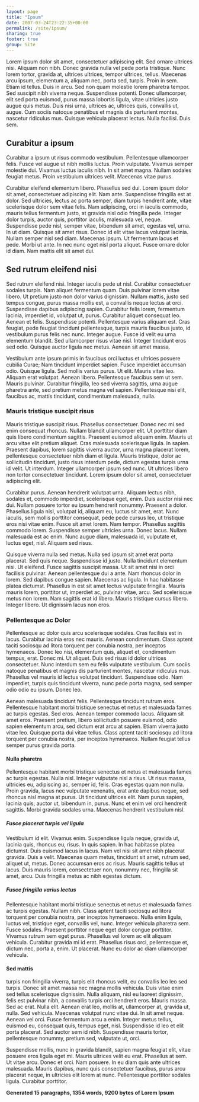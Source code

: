 ```yaml
---
layout: page
title: "Ipsum"
date: 2007-03-24T23:22:35+00:00
permalink: /site/ipsum/
sharing: true
footer: true
group: Site
---
```


Lorem ipsum dolor sit amet, consectetuer adipiscing elit. Sed ornare ultrices nisi. Aliquam non nibh. Donec gravida nulla vel pede porta tristique. Nunc lorem tortor, gravida at, ultrices ultrices, tempor ultrices, tellus. Maecenas arcu ipsum, elementum a, aliquam nec, porta sed, turpis. Proin in sem. Etiam id tellus. Duis in arcu. Sed non quam molestie lorem pharetra tempor. Sed suscipit nibh viverra neque. Suspendisse potenti. Donec ullamcorper, elit sed porta euismod, purus massa lobortis ligula, vitae ultricies justo augue quis metus. Duis nisi urna, ultrices ac, ultrices quis, convallis ut, augue. Cum sociis natoque penatibus et magnis dis parturient montes, nascetur ridiculus mus. Quisque vehicula placerat lectus. Nulla facilisi. Duis sem.

## Curabitur a ipsum

Curabitur a ipsum ut risus commodo vestibulum. Pellentesque ullamcorper felis. Fusce vel augue ut nibh mollis luctus. Proin vulputate. Vivamus semper molestie dui. Vivamus luctus iaculis nibh. In sit amet magna. Nullam sodales feugiat metus. Proin vestibulum ultrices velit. Maecenas vitae purus.

Curabitur eleifend elementum libero. Phasellus sed dui. Lorem ipsum dolor sit amet, consectetuer adipiscing elit. Nam ante. Suspendisse fringilla est at dolor. Sed ultricies, lectus ac porta semper, diam turpis hendrerit ante, vitae scelerisque dolor sem vitae felis. Nam adipiscing, orci in iaculis commodo, mauris tellus fermentum justo, at gravida nisl odio fringilla pede. Integer dolor turpis, auctor quis, porttitor iaculis, malesuada vel, neque. Suspendisse pede nisl, semper vitae, bibendum sit amet, egestas vel, urna. In ut diam. Quisque sit amet risus. Donec id elit vitae lacus volutpat lacinia. Nullam semper nisl sed diam. Maecenas ipsum. Ut fermentum lacus et pede. Morbi ut ante. In nec nunc eget nisl porta aliquet. Fusce ornare dolor id diam. Nam mattis elit sit amet dui.

## Sed rutrum eleifend nisi

Sed rutrum eleifend nisi. Integer iaculis pede ut nisl. Curabitur consectetuer sodales turpis. Nam aliquet fermentum quam. Duis pulvinar lorem vitae libero. Ut pretium justo non dolor varius dignissim. Nullam mattis, justo sed tempus congue, purus massa mollis est, a convallis neque lectus at orci. Suspendisse dapibus adipiscing sapien. Curabitur felis lorem, fermentum lacinia, imperdiet id, volutpat ut, purus. Curabitur aliquet consequat leo. Aenean et felis. Suspendisse potenti. Pellentesque varius aliquam est. Cras feugiat, pede feugiat tincidunt pellentesque, turpis mauris faucibus justo, id vestibulum purus felis nec nunc. Integer augue. Fusce id velit eu urna elementum blandit. Sed ullamcorper risus vitae nisl. Integer tincidunt eros sed odio. Quisque auctor ligula nec metus. Aenean sit amet massa.

Vestibulum ante ipsum primis in faucibus orci luctus et ultrices posuere cubilia Curae; Nam tincidunt imperdiet sapien. Fusce imperdiet accumsan odio. Quisque ligula. Sed mollis varius purus. Ut elit. Mauris vitae leo. Aliquam erat volutpat. Aenean libero. Pellentesque faucibus sem ut sem. Mauris pulvinar. Curabitur fringilla, leo sed viverra sagittis, urna augue pharetra ante, sed pretium metus magna vel sapien. Pellentesque nisi elit, faucibus ac, mattis tincidunt, condimentum malesuada, nulla.

### Mauris tristique suscipit risus

Mauris tristique suscipit risus. Phasellus consectetuer. Donec nec mi sed enim consequat rhoncus. Nullam blandit ullamcorper elit. Ut porttitor diam quis libero condimentum sagittis. Praesent euismod aliquam enim. Mauris ut arcu vitae elit pretium aliquet. Cras malesuada scelerisque ligula. In sapien. Praesent dapibus, lorem sagittis viverra auctor, urna magna placerat lorem, pellentesque consectetuer nibh diam et ligula. Mauris tristique, dolor ac sollicitudin tincidunt, justo risus interdum pede, dictum egestas turpis urna id velit. Ut interdum. Integer ullamcorper ipsum sed nunc. Ut ultrices libero non tortor consectetuer tincidunt. Lorem ipsum dolor sit amet, consectetuer adipiscing elit.

Curabitur purus. Aenean hendrerit volutpat urna. Aliquam lectus nibh, sodales et, commodo imperdiet, scelerisque eget, enim. Duis auctor nisi nec dui. Nullam posuere tortor eu ipsum hendrerit nonummy. Praesent a dolor. Phasellus ligula nisl, volutpat id, aliquam eu, luctus sit amet, erat. Nunc iaculis, sem mollis porttitor consequat, pede pede cursus leo, ut tristique eros nisi vitae enim. Fusce sit amet lorem. Nam tempor. Phasellus sagittis commodo lorem. Suspendisse semper ultricies urna. Donec lacus. Nullam malesuada est ac enim. Nunc augue diam, malesuada id, vulputate et, luctus eget, nisl. Aliquam sed risus.

Quisque viverra nulla sed metus. Nulla sed ipsum sit amet erat porta placerat. Sed quis neque. Suspendisse id justo. Nulla tincidunt elementum nisi. Ut eleifend. Fusce sagittis suscipit massa. Ut sit amet nisi in orci facilisis pulvinar. Aenean pellentesque dui a ante. Nam rhoncus dolor in lorem. Sed dapibus congue sapien. Maecenas ac ligula. In hac habitasse platea dictumst. Phasellus in est sit amet lectus vulputate fringilla. Mauris mauris lorem, porttitor ut, imperdiet ac, pulvinar vitae, arcu. Sed scelerisque metus non lorem. Nam sagittis erat id libero. Mauris tristique cursus libero. Integer libero. Ut dignissim lacus non eros.

### Pellentesque ac Dolor

Pellentesque ac dolor quis arcu scelerisque sodales. Cras facilisis est in lacus. Curabitur lacinia eros nec mauris. Aenean condimentum. Class aptent taciti sociosqu ad litora torquent per conubia nostra, per inceptos hymenaeos. Donec leo nisi, elementum quis, aliquet et, condimentum tempus, erat. Donec mi. Ut aliquet. Duis sed risus id dolor ultrices consectetuer. Nunc interdum sem eu felis vulputate vestibulum. Cum sociis natoque penatibus et magnis dis parturient montes, nascetur ridiculus mus. Phasellus vel mauris id lectus volutpat tincidunt. Suspendisse odio. Nam imperdiet, turpis quis tincidunt viverra, nunc pede porta magna, sed semper odio odio eu ipsum. Donec leo.

Aenean malesuada tincidunt felis. Pellentesque tincidunt rutrum eros. Pellentesque habitant morbi tristique senectus et netus et malesuada fames ac turpis egestas. Sed eros. Aenean tempor commodo lacus. Aliquam sit amet eros. Praesent pretium, libero sollicitudin posuere euismod, odio sapien elementum arcu, sed dictum erat arcu at sapien. Etiam viverra justo vitae leo. Quisque porta dui vitae tellus. Class aptent taciti sociosqu ad litora torquent per conubia nostra, per inceptos hymenaeos. Nullam feugiat tellus semper purus gravida porta.

#### Nulla pharetra

Pellentesque habitant morbi tristique senectus et netus et malesuada fames ac turpis egestas. Nulla nisl. Integer vulputate nisl a risus. Ut risus massa, ultricies eu, adipiscing ac, semper id, felis. Cras egestas quam non nulla. Proin gravida, lacus nec vulputate venenatis, erat ante dapibus neque, sed rhoncus nisl magna at purus. Ut tincidunt ultrices elit. Nam purus sapien, lacinia quis, auctor ut, bibendum in, purus. Nunc et enim vel orci hendrerit sagittis. Morbi gravida sodales urna. Maecenas hendrerit vestibulum nisl.

##### Fusce placerat turpis vel ligula

Vestibulum id elit. Vivamus enim. Suspendisse ligula neque, gravida ut, lacinia quis, rhoncus eu, risus. In quis sapien. In hac habitasse platea dictumst. Duis euismod lacus in lacus. Nam vel nisi sit amet nibh placerat gravida. Duis a velit. Maecenas quam metus, tincidunt sit amet, rutrum sed, aliquet ut, metus. Donec accumsan eros ac risus. Mauris sagittis tellus ut lacus. Duis mauris lorem, consectetuer non, nonummy nec, fringilla sit amet, arcu. Duis fringilla metus ac nibh egestas dictum.

##### Fusce fringilla varius lectus

Pellentesque habitant morbi tristique senectus et netus et malesuada fames ac turpis egestas. Nullam nibh. Class aptent taciti sociosqu ad litora torquent per conubia nostra, per inceptos hymenaeos. Nulla enim ligula, luctus vel, tristique eget, convallis vel, nunc. Integer vehicula pharetra sem. Fusce sodales. Praesent porttitor neque eget dolor congue porttitor. Vivamus rutrum sem eget purus. Phasellus vel lorem ac elit aliquam vehicula. Curabitur gravida mi id erat. Phasellus risus orci, pellentesque et, dictum nec, porta a, enim. Ut placerat. Nunc eu dolor ac diam ullamcorper vehicula.

#### Sed mattis

turpis non fringilla viverra, turpis elit rhoncus velit, eu convallis leo leo sed turpis. Donec sit amet massa nec magna mollis vehicula. Duis vitae enim sed tellus scelerisque dignissim. Nulla aliquam, nisl eu laoreet dignissim, felis est pulvinar nibh, a convallis turpis orci hendrerit eros. Mauris massa. Sed ac erat. Nulla elit. Aenean erat leo, mollis at, ullamcorper at, gravida ut, nulla. Sed vehicula. Maecenas volutpat nunc vitae dui. In sit amet neque. Aenean vel orci. Fusce fermentum arcu a enim. Integer metus tellus, euismod eu, consequat quis, tempus eget, nisl. Suspendisse id leo et elit porta placerat. Sed auctor sem id nibh. Suspendisse mauris tortor, pellentesque nonummy, pretium sed, vulputate ut, orci.

Suspendisse mollis, nunc in gravida blandit, sapien magna feugiat elit, vitae posuere eros ligula eget mi. Mauris ultrices velit eu erat. Phasellus at sem. Ut vitae arcu. Donec et orci. Nam posuere. In eu diam quis ante ultrices malesuada. Mauris dapibus, nunc quis consectetuer faucibus, purus arcu placerat neque, in ultricies elit lorem at nunc. Pellentesque porttitor sodales ligula. Curabitur porttitor.

**Generated 15 paragraphs, 1354 words, 9200 bytes of Lorem Ipsum**
